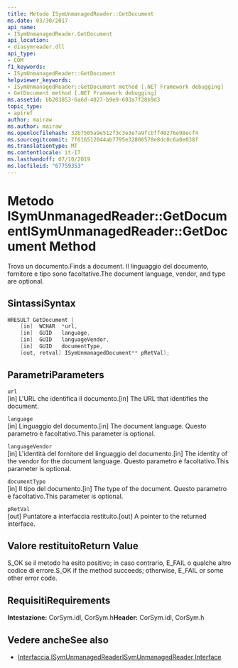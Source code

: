 ```yaml
---
title: Metodo ISymUnmanagedReader::GetDocument
ms.date: 03/30/2017
api_name:
- ISymUnmanagedReader.GetDocument
api_location:
- diasymreader.dll
api_type:
- COM
f1_keywords:
- ISymUnmanagedReader::GetDocument
helpviewer_keywords:
- ISymUnmanagedReader::GetDocument method [.NET Framework debugging]
- GetDocument method [.NET Framework debugging]
ms.assetid: bb203853-6a6d-4027-b9e9-603a7f28b9d3
topic_type:
- apiref
author: mairaw
ms.author: mairaw
ms.openlocfilehash: 32b7505a9e512f3c3e3e7a9fcbff40276e98ecf4
ms.sourcegitcommit: 7f616512044ab7795e32806578e8dc0c6a0e038f
ms.translationtype: MT
ms.contentlocale: it-IT
ms.lasthandoff: 07/10/2019
ms.locfileid: "67759353"
---
```

# <a name="isymunmanagedreadergetdocument-method"></a><span data-ttu-id="092c2-102">Metodo ISymUnmanagedReader::GetDocument</span><span class="sxs-lookup"><span data-stu-id="092c2-102">ISymUnmanagedReader::GetDocument Method</span></span>
<span data-ttu-id="092c2-103">Trova un documento.</span><span class="sxs-lookup"><span data-stu-id="092c2-103">Finds a document.</span></span> <span data-ttu-id="092c2-104">Il linguaggio del documento, fornitore e tipo sono facoltative.</span><span class="sxs-lookup"><span data-stu-id="092c2-104">The document language, vendor, and type are optional.</span></span>  
  
## <a name="syntax"></a><span data-ttu-id="092c2-105">Sintassi</span><span class="sxs-lookup"><span data-stu-id="092c2-105">Syntax</span></span>  
  
```cpp  
HRESULT GetDocument (  
    [in]  WCHAR  *url,  
    [in]  GUID   language,  
    [in]  GUID   languageVendor,  
    [in]  GUID   documentType,  
    [out, retval] ISymUnmanagedDocument** pRetVal);  
```  
  
## <a name="parameters"></a><span data-ttu-id="092c2-106">Parametri</span><span class="sxs-lookup"><span data-stu-id="092c2-106">Parameters</span></span>  
 `url`  
 <span data-ttu-id="092c2-107">[in] L'URL che identifica il documento.</span><span class="sxs-lookup"><span data-stu-id="092c2-107">[in] The URL that identifies the document.</span></span>  
  
 `language`  
 <span data-ttu-id="092c2-108">[in] Linguaggio del documento.</span><span class="sxs-lookup"><span data-stu-id="092c2-108">[in] The document language.</span></span> <span data-ttu-id="092c2-109">Questo parametro è facoltativo.</span><span class="sxs-lookup"><span data-stu-id="092c2-109">This parameter is optional.</span></span>  
  
 `languageVendor`  
 <span data-ttu-id="092c2-110">[in] L'identità del fornitore del linguaggio del documento.</span><span class="sxs-lookup"><span data-stu-id="092c2-110">[in] The identity of the vendor for the document language.</span></span> <span data-ttu-id="092c2-111">Questo parametro è facoltativo.</span><span class="sxs-lookup"><span data-stu-id="092c2-111">This parameter is optional.</span></span>  
  
 `documentType`  
 <span data-ttu-id="092c2-112">[in] Il tipo del documento.</span><span class="sxs-lookup"><span data-stu-id="092c2-112">[in] The type of the document.</span></span> <span data-ttu-id="092c2-113">Questo parametro è facoltativo.</span><span class="sxs-lookup"><span data-stu-id="092c2-113">This parameter is optional.</span></span>  
  
 `pRetVal`  
 <span data-ttu-id="092c2-114">[out] Puntatore a interfaccia restituito.</span><span class="sxs-lookup"><span data-stu-id="092c2-114">[out] A pointer to the returned interface.</span></span>  
  
## <a name="return-value"></a><span data-ttu-id="092c2-115">Valore restituito</span><span class="sxs-lookup"><span data-stu-id="092c2-115">Return Value</span></span>  
 <span data-ttu-id="092c2-116">S_OK se il metodo ha esito positivo; in caso contrario, E_FAIL o qualche altro codice di errore.</span><span class="sxs-lookup"><span data-stu-id="092c2-116">S_OK if the method succeeds; otherwise, E_FAIL or some other error code.</span></span>  
  
## <a name="requirements"></a><span data-ttu-id="092c2-117">Requisiti</span><span class="sxs-lookup"><span data-stu-id="092c2-117">Requirements</span></span>  
 <span data-ttu-id="092c2-118">**Intestazione:** CorSym.idl, CorSym.h</span><span class="sxs-lookup"><span data-stu-id="092c2-118">**Header:** CorSym.idl, CorSym.h</span></span>  
  
## <a name="see-also"></a><span data-ttu-id="092c2-119">Vedere anche</span><span class="sxs-lookup"><span data-stu-id="092c2-119">See also</span></span>

- [<span data-ttu-id="092c2-120">Interfaccia ISymUnmanagedReader</span><span class="sxs-lookup"><span data-stu-id="092c2-120">ISymUnmanagedReader Interface</span></span>](../../../../docs/framework/unmanaged-api/diagnostics/isymunmanagedreader-interface.md)
